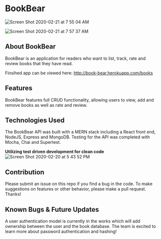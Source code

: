 # BookBear
![Screen Shot 2020-02-21 at 7 55 04 AM](https://user-images.githubusercontent.com/57810606/75049759-9116ed00-547f-11ea-9d7f-dbaae432e55f.png)


![Screen Shot 2020-02-21 at 7 57 37 AM](https://user-images.githubusercontent.com/57810606/75050426-cff97280-5480-11ea-81b9-b05571fca40c.png)



## About BookBear
 BookBear is an application for readers who want to list, track, rate and review books that they have read.

Finsihed app can be viewed here: http://book-bear.herokuapp.com/books
   
## Features
 BookBear features full CRUD functionality, allowing users to view, add and remove books as well as rate and review.

## Technologies Used
The BookBear API was built with a MERN stack including a React front end, NodeJS, Express and MongoDB. Testing for the API was completed with Mocha, Chai and Supertest.


**Utilizing test driven development for clean code**
![Screen Shot 2020-02-20 at 5 43 52 PM](https://user-images.githubusercontent.com/57810606/74996501-9422c680-5408-11ea-9dec-bf1f4c5e088a.png)

## Contribution
  Please submit an issue on this repo if you find a bug in the code. To make suggestions on features or other behavior, please make a pull request. Thanks!


## Known Bugs & Future Updates
A user authentication model is currently in the works which will add ownership between the user and the book database. The team is excited to learn more about password authentication and hashing!
